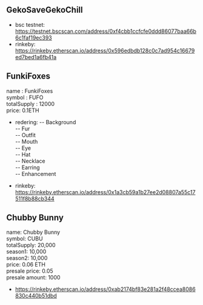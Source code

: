 ## GekoSaveGekoChill
- bsc testnet: https://testnet.bscscan.com/address/0xf4cbb1ccfcfe0ddd86077baa66b6c1faf19ec393
- rinkeby: https://rinkeby.etherscan.io/address/0x596edbdb128c0c7ad954c16679ed7bed1a6fb41a

## FunkiFoxes
name : FunkiFoxes  
symbol : FUFO  
totalSupply : 12000  
price: 0.1ETH  
- redering: 
-- Background  
-- Fur  
-- Outfit  
-- Mouth  
-- Eye  
-- Hat  
-- Necklace  
-- Earring  
-- Enhancement  

- rinkeby: https://rinkeby.etherscan.io/address/0x1a3cb59a1b27ee2d08807a55c17511f8b88cb344 

## Chubby Bunny  
name: Chubby Bunny  
symbol: CUBU  
totalSupply: 20,000  
season1: 10,000  
season2: 10,000  
price: 0.06 ETH  
presale price: 0.05  
presale amount: 1000  

- https://rinkeby.etherscan.io/address/0xab2174bf83e281a2f48ccea8086830c440b51dbd


